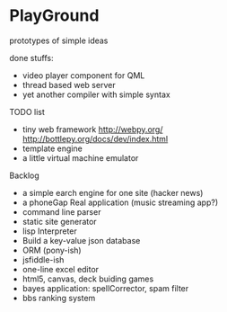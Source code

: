 PlayGround
==========

prototypes of simple ideas

done stuffs:

* video player component for QML
* thread based web server
* yet another compiler with simple syntax

TODO list
* tiny web framework http://webpy.org/ http://bottlepy.org/docs/dev/index.html
* template engine
* a little virtual machine emulator

Backlog

* a simple earch engine for one site (hacker news)
* a phoneGap Real application (music streaming app?)
* command line parser
* static site generator
* lisp Interpreter
* Build a key-value json database
* ORM (pony-ish)
* jsfiddle-ish
* one-line excel editor
* html5, canvas, deck buiding games
* bayes application: spellCorrector, spam filter
* bbs ranking system